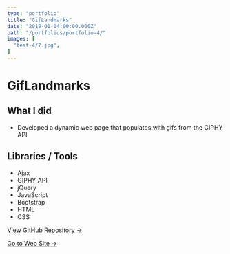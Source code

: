 ```yaml
---
type: "portfolio"
title: "GifLandmarks"
date: "2018-01-04:00:00.000Z"
path: "/portfolios/portfolio-4/"
images: [
  "test-4/7.jpg",
]
---
```


# GifLandmarks

## What I did
- Developed a dynamic web page that populates with gifs from the GIPHY API

## Libraries / Tools
- Ajax
- GIPHY API
- jQuery
- JavaScript
- Bootstrap
- HTML
- CSS

<a href="https://github.com/lukeevangraham/GifTastic" target="_blank">View GitHub Repository →</a>

<a href="https://lukeevangraham.github.io/GifTastic/" target="_blank">Go to Web Site →</a>